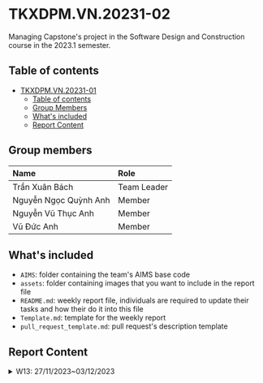 # TKXDPM.VN.20231-02
Managing Capstone's project in the Software Design and Construction course in the 2023.1 semester.

## Table of contents

- [TKXDPM.VN.20231-01](#tkxdpmvn20231-01)
  - [Table of contents](#table-of-contents)
  - [Group Members](#group-members)
  - [What's included](#whats-included)
  - [Report Content](#report-content)

## Group members


| Name                   | Role        |
| :-------------         | :---------- |
| Trần Xuân Bách         | Team Leader |
| Nguyễn Ngọc Quỳnh Anh  | Member      |
| Nguyễn Vũ Thục Anh     | Member      |
| Vũ Đức Anh             | Member      |


## What's included


- `AIMS`: folder containing the team's AIMS base code
- `assets`: folder containing images that you want to include in the report file
- `README.md`: weekly report file, individuals are required to update their tasks and how their do it into this file
- `Template.md`: template for the weekly report
- `pull_request_template.md`: pull request's description template

## Report Content


<details>
  <summary>W13: 27/11/2023~03/12/2023</summary>
<br>
<details>
<summary>Team Member 1</summary>
<br>

- Assigned tasks:
  - Task 1
  - Task 2
  - ...

- Implementation details:
  - Pull Request(s): [Attach links to your pull requests here. You can attach multiple pull requests]()
  - Specific implementation details:
    - Describe specific in detail what you did last week
    - You can attach images if you want

</details>

<details>
<summary>Team Member 2</summary>
<br>

- Assigned tasks:
  - Task 1
  - Task 2
  - ...

- Implementation details:
  - Pull Request(s): [Attach links to your pull requests here. You can attach multiple pull requests]()
  - Specific implementation details:
    - Describe specific in detail what you did last week
    - You can attach images if you want

</details>
<details>
<summary>Nguyễn Vũ Thục Anh</summary>
<br>

- Assigned tasks: Discover Coupling Type at base code:
  - src/controller/HomeController
  - src/controller/BaseController
  - src/views/screen/home

- Implementation details:
  - Pull Request(s): topic/discover_coupling_type_20204632
  - Specific implementation details:
    - Add comments when detecting coupling

</details>

<details>
<summary>Team Member 2</summary>
<br>

- Assigned tasks:
  - Task 1
  - Task 2
  - ...

- Implementation details:
  - Pull Request(s): [Attach links to your pull requests here. You can attach multiple pull requests]()
  - Specific implementation details:
    - Describe specific in detail what you did last week
    - You can attach images if you want

</details>



</details>

